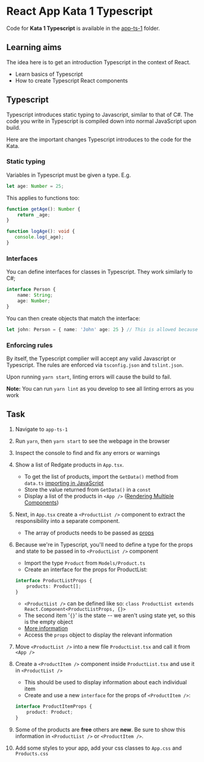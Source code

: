 # React App Kata 1 Typescript

Code for **Kata 1 Typescript** is available in the [app-ts-1](app-ts-1) folder.

## Learning aims

The idea here is to get an introduction Typescript in the context of React.

* Learn basics of Typescript
* How to create Typescript React components

## Typescript

Typescript introduces static typing to Javascript, similar to that of C#. The code you write in Typescript is compiled down into normal JavaScript upon build.

Here are the important changes Typescript introduces to the code for the Kata.

### Static typing

Variables in Typescript must be given a type. E.g.

```typescript
let age: Number = 25;
```

This applies to functions too:

```typescript
function getAge(): Number {
    return _age;
}

function logAge(): void {
   console.log(_age);
}
```

### Interfaces

You can define interfaces for classes in Typescript. They work similarly to C#;

```typescript
interface Person {
    name: String;
    age: Number;
}
```

You can then create objects that match the interface:

```typescript
let john: Person = { name: 'John' age: 25 } // This is allowed because the object matches the interface
```

### Enforcing rules

By itself, the Typescript complier will accept any valid Javascript or Typescript. The rules are enforced via `tsconfig.json` and `tslint.json`.

Upon running `yarn start`, linting errors will cause the build to fail.

**Note:** You can run `yarn lint` as you develop to see all linting errors as you work

## Task

1. Navigate to `app-ts-1`
1. Run `yarn`, then `yarn start` to see the webpage in the browser
1. Inspect the console to find and fix any errors or warnings
1. Show a list of Redgate products in `App.tsx`.
    * To get the list of products, import the `GetData()` method from `data.ts` [importing in JavaScript](https://developer.mozilla.org/en-US/docs/Web/JavaScript/Reference/Statements/import)
    * Store the value returned from `GetData()` in a `const`
    * Display a list of the products in `<App />` ([Rendering Multiple Components](https://facebook.github.io/react/docs/lists-and-keys.html#rendering-multiple-components))
1. Next, in `App.tsx` create a `<ProductList />` component to extract the responsibility into a separate component.
    * The array of products needs to be passed as [props](https://facebook.github.io/react/docs/components-and-props.html)
1. Because we're in Typescript, you'll need to define a type for the props and state to be passed in to `<ProductList />` component
    * Import the type `Product` from `Models/Product.ts`
    * Create an interface for the props for ProductList:

    ``` typescript
    interface ProductListProps {
        products: Product[];
    }
    ```

    * `<ProductList />` can be defined like so: `class ProductList extends React.Component<ProductListProps, {}>`
    * The second item '`{}`' is the state -- we aren't using state yet, so this is the empty object
    * [More information](https://github.com/piotrwitek/react-redux-typescript-guide#stateful-components---class)
    * Access the `props` object to display the relevant information
1. Move `<ProductList />` into a new file `ProductList.tsx` and call it from `<App />`
1. Create a `<ProductItem />` component inside `ProductList.tsx` and use it in `<ProductList />`
    * This should be used to display information about each individual item
    * Create and use a new `interface` for the props of `<ProductItem />`:

    ``` typescript
    interface ProductItemProps {
        product: Product;
    }
    ```

1. Some of the products are **free** others are **new**. Be sure to show this information in `<ProductList />` or `<ProductItem />`.
1. Add some styles to your app, add your css classes to `App.css` and `Products.css`
